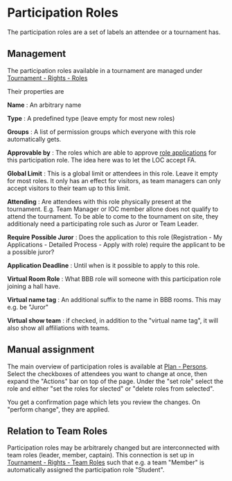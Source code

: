 # Participation Roles

The participation roles are a set of labels an attendee or a tournament has.


## Management

The participation roles available in a tournament are managed under [Tournament - Rights - Roles](https://cc.iypt.org/tournament/rights/roles/) 

Their properties are 

**Name**
: An arbitrary name

**Type**
: A predefined type (leave empty for most new roles)

**Groups**
: A list of permission groups which everyone with this role automatically gets.

**Approvable by**
: The roles which are able to approve [role applications](https://cc.iypt.org/registration/accept/role/list/) for this participation role. The idea here was to let the LOC accept FA.

**Global Limit**
: This is a global limit or attendees in this role. Leave it empty for most roles. It only has an effect for visitors, as team managers can only accept visitors to their team up to this limit.

**Attending**
: Are attendees with this role physically present at the tournament. E.g. Team Manager or IOC member allone does not qualify to attend the tournament. To be able to come to the tournament on site, they additionaly need a participating role such as Juror or Team Leader.

**Require Possible Juror**
: Does the application to this role (Registration - My Applications - Detailed Process -  Apply with role) require the applicant to be a possible juror?

**Application Deadline**
: Until when is it possible to apply to this role.

**Virtual Room Role**
: What BBB role will someone with this participation role joining a hall have.

**Virtual name tag**
: An additional suffix to the name in BBB rooms. This may e.g. be "Juror"

**Virtual show team**
: if checked, in addition to the "virtual name tag", it will also show all affiliations with teams.


## Manual assignment

The main overview of participation roles is available at [Plan - Persons](https://cc.iypt.org/plan/persons).
Select the checkboxes of attendees you want to change at once, then expand the "Actions" bar on top of the page. Under the "set role" select the role and either "set the roles for slected" or "delete roles from selected".

You get a confirmation page which lets you review the changes. On "perform change", they are applied.



## Relation to Team Roles

Participation roles may be arbitrarely changed but are interconnected with team roles (leader, member, captain). This connection is set up in [Tournament - Rights - Team Roles](https://cc.iypt.org/tournament/rights/team_roles/)
such that e.g. a team "Member" is automatically assigned the participation role "Student".
